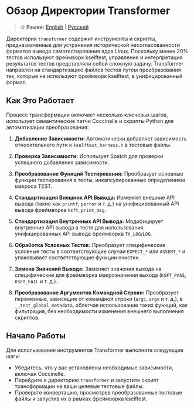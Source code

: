 # Обзор Директории Transformer

> 🌐 **Языки:** [English](./README.md) | [Русский](./README_ru.md)

Директория `transformer` содержит инструменты и скрипты, предназначенные для устранения исторической несогласованности форматов вывода самотестирования ядра Linux. Поскольку менее 20% тестов используют фреймворк kselftest, управление и интерпретация результатов тестов представляли собой сложную задачу. Transformer направлен на стандартизацию файлов тестов путем преобразования тех, которые не используют фреймворк kselftest, в унифицированный формат.

## Как Это Работает

Процесс трансформации включает несколько ключевых шагов, использует семантические патчи Coccinelle и скрипты Python для автоматизации преобразования:

1. **Добавление Зависимости:** Автоматически добавляет зависимость относительного пути к `kselftest_harness.h` в тестовые файлы.

2. **Проверка Зависимости:** Использует Spatch для проверки успешного добавления зависимости.

3. **Преобразование Функций Тестирования:** Преобразует основные функции тестирования в тесты, инкапсулированные определением макроса TEST.

4. **Стандартизация Внешних API Вывода:** Изменяет внешние API вывода (такие как `printf`, `perror` и т. д.) на унифицированный API вывода фреймворка `ksft_print_msg`.

5. **Стандартизация Внутренных API Вывода:** Модифицирует внутренние API вывода в тесте для использования унифицированных API вывода фреймворка `TH_LOG`/`LOG`.

6. **Обработка Условных Тестов:** Преобразует специфические условные тесты в соответствующие случаи `EXPECT_*` или `ASSERT_*` и упаковывает соответствующие функции очистки.

7. **Замена Значений Выхода:** Заменяет значения выхода на специфические для фреймворка макрозначения выхода (`KSFT_PASS`, `KSFT_FAIL` и т. д.).

8. **Преобразование Аргументов Командной Строки:** Преобразует переменные, зависящие от командной строки (`argc`, `argv` и т. д.), в `__test_global_metadata`, облегчая использование таких функций, как фильтрация, без необходимости изменения внешнего выполнения скриптов.

## Начало Работы

Для использования инструментов Transformer выполните следующие шаги:

- Убедитесь, что у вас установлены необходимые зависимости, включая Coccinelle.
- Перейдите в директорию `transformer` и запустите скрипт трансформации на ваши целевые тестовые файлы.
- Проверьте конвертацию, просмотрев преобразованные тестовые файлы и запустив их в рамках фреймворка kselftest.
